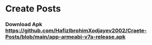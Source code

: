 # Create Posts

### Download Apk https://github.com/HafizIbrohimXodjayev2002/Craete-Posts/blob/main/app-armeabi-v7a-release.apk

